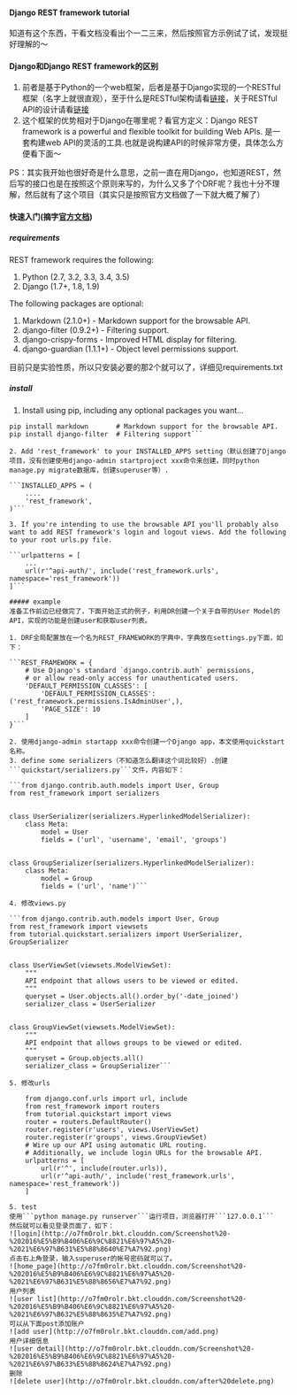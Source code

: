 #### Django REST framework tutorial
知道有这个东西，干看文档没看出个一二三来，然后按照官方示例试了试，发现挺好理解的～

#### Django和Django REST framework的区别
1. 前者是基于Python的一个web框架，后者是基于Django实现的一个RESTful框架（名字上就很直观），至于什么是RESTful架构请看[链接](http://www.ruanyifeng.com/blog/2011/09/restful)，关于RESTful API的设计请看[链接](http://www.ruanyifeng.com/blog/2014/05/restful_api.html)
2. 这个框架的优势相对于Django在哪里呢？看官方定义：Django REST framework is a powerful and flexible toolkit for building Web APIs. 是一套构建web API的灵活的工具.也就是说构建API的时候非常方便，具体怎么方便看下面～

PS：其实我开始也很好奇是什么意思，之前一直在用Django，也知道REST，然后写的接口也是在按照这个原则来写的，为什么又多了个DRF呢？我也十分不理解，然后就有了这个项目（其实只是按照官方文档做了一下就大概了解了）

#### 快速入门(摘字[官方文档](http://www.django-rest-framework.org/))

##### requirements
REST framework requires the following:
1. Python (2.7, 3.2, 3.3, 3.4, 3.5)
2. Django (1.7+, 1.8, 1.9)

The following packages are optional:
1. Markdown (2.1.0+) - Markdown support for the browsable API.
2. django-filter (0.9.2+) - Filtering support.
3. django-crispy-forms - Improved HTML display for filtering.
4. django-guardian (1.1.1+) - Object level permissions support.

目前只是实验性质，所以只安装必要的那2个就可以了，详细见requirements.txt

##### install
1. Install using pip, including any optional packages you want...

```pip install djangorestframework
pip install markdown       # Markdown support for the browsable API.
pip install django-filter  # Filtering support```

2. Add 'rest_framework' to your INSTALLED_APPS setting（默认创建了Django项目，没有创建使用django-admin startproject xxx命令来创建，同时python manage.py migrate数据库，创建superuser等）.

```INSTALLED_APPS = (
    ....
    'rest_framework',
)```

3. If you're intending to use the browsable API you'll probably also want to add REST framework's login and logout views. Add the following to your root urls.py file.

```urlpatterns = [
    ...
    url(r'^api-auth/', include('rest_framework.urls', namespace='rest_framework'))
]```

##### example
准备工作前边已经做完了，下面开始正式的例子，利用DR创建一个关于自带的User Model的API，实现的功能是创建user和获取user列表。

1. DRF全局配置放在一个名为REST_FRAMEWORK的字典中，字典放在settings.py下面，如下：

```REST_FRAMEWORK = {
    # Use Django's standard `django.contrib.auth` permissions,
    # or allow read-only access for unauthenticated users.
    'DEFAULT_PERMISSION_CLASSES': [
        'DEFAULT_PERMISSION_CLASSES': ('rest_framework.permissions.IsAdminUser',),
        'PAGE_SIZE': 10
    ]
}```

2. 使用django-admin startapp xxx命令创建一个Django app，本文使用quickstart名称。
3. define some serializers（不知道怎么翻译这个词比较好）.创建```quickstart/serializers.py```文件，内容如下：

```from django.contrib.auth.models import User, Group
from rest_framework import serializers


class UserSerializer(serializers.HyperlinkedModelSerializer):
    class Meta:
        model = User
        fields = ('url', 'username', 'email', 'groups')


class GroupSerializer(serializers.HyperlinkedModelSerializer):
    class Meta:
        model = Group
        fields = ('url', 'name')```
        
4. 修改views.py

```from django.contrib.auth.models import User, Group
from rest_framework import viewsets
from tutorial.quickstart.serializers import UserSerializer, GroupSerializer


class UserViewSet(viewsets.ModelViewSet):
    """
    API endpoint that allows users to be viewed or edited.
    """
    queryset = User.objects.all().order_by('-date_joined')
    serializer_class = UserSerializer


class GroupViewSet(viewsets.ModelViewSet):
    """
    API endpoint that allows groups to be viewed or edited.
    """
    queryset = Group.objects.all()
    serializer_class = GroupSerializer```

5. 修改urls

    from django.conf.urls import url, include
    from rest_framework import routers
    from tutorial.quickstart import views
    router = routers.DefaultRouter()
    router.register(r'users', views.UserViewSet)
    router.register(r'groups', views.GroupViewSet)
    # Wire up our API using automatic URL routing.
    # Additionally, we include login URLs for the browsable API.
    urlpatterns = [
        url(r'^', include(router.urls)),
        url(r'^api-auth/', include('rest_framework.urls', namespace='rest_framework'))
    ]

5. test
使用```python manage.py runserver```运行项目，浏览器打开```127.0.0.1```
然后就可以看见登录页面了，如下：
![login](http://o7fm0rolr.bkt.clouddn.com/Screenshot%20-%202016%E5%B9%B406%E6%9C%8821%E6%97%A5%20-%2021%E6%97%B631%E5%88%8640%E7%A7%92.png)
点击右上角登录，输入superuser的帐号密码就可以了。
![home_page](http://o7fm0rolr.bkt.clouddn.com/Screenshot%20-%202016%E5%B9%B406%E6%9C%8821%E6%97%A5%20-%2021%E6%97%B631%E5%88%8656%E7%A7%92.png)
用户列表
![user list](http://o7fm0rolr.bkt.clouddn.com/Screenshot%20-%202016%E5%B9%B406%E6%9C%8821%E6%97%A5%20-%2021%E6%97%B632%E5%88%8635%E7%A7%92.png)
可以从下面post添加账户
![add user](http://o7fm0rolr.bkt.clouddn.com/add.png)
用户详细信息
![user detail](http://o7fm0rolr.bkt.clouddn.com/Screenshot%20-%202016%E5%B9%B406%E6%9C%8821%E6%97%A5%20-%2021%E6%97%B633%E5%88%8624%E7%A7%92.png)
删除
![delete user](http://o7fm0rolr.bkt.clouddn.com/after%20delete.png)
